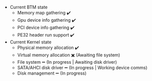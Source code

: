 - Current BTM state
  - Memory map gathering       :heavy_check_mark:
  - Gpu device info gathering  :heavy_check_mark:
  - PCI device info gathering  :heavy_check_mark:
  - PE32 header run support    :heavy_check_mark:
- Current Kernel state
  - Physical memory allocation :heavy_check_mark:
  - Virtual memory allocation  :heavy_multiplication_x: (Awaiting file system)
  - File system                :heavy_minus_sign:       (In progress | Awaiting disk driver)
  - SATA/AHCI disk driver      :heavy_minus_sign:       (In progress | Working device comms)
  - Disk management            :heavy_minus_sign:       (In progress)
